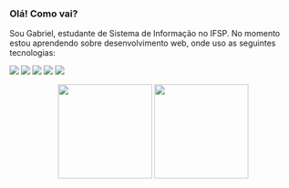 ### Olá! Como vai?

Sou Gabriel, estudante de Sistema de Informação no IFSP. No momento estou aprendendo sobre desenvolvimento web, onde uso as seguintes tecnologias:

<img src="https://img.shields.io/badge/JavaScript-F7DF1E?style=for-the-badge&logo=javascript&logoColor=black"></img>
<img src="https://img.shields.io/badge/Node.js-43853D?style=for-the-badge&logo=node.js&logoColor=black"></img>
<img src="https://img.shields.io/badge/HTML5-E34F26?style=for-the-badge&logo=html5&logoColor=black"></img>
<img src="https://img.shields.io/badge/CSS3-1572B6?style=for-the-badge&logo=css3&logoColor=white"></img>
<img src="https://img.shields.io/badge/React-20232A?style=for-the-badge&logo=react&logoColor=61DAFB"> </img>

<div align="center">
  <img height="165em" src="https://github-readme-stats.vercel.app/api?username=gabrieltangerina&show_icons=true&theme=radical"/>
  <img height="165em" src="https://github-readme-stats.vercel.app/api/top-langs/?username=gabrieltangerina&layout=compact&theme=radical"/>
</div>

